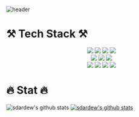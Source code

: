 ![header](https://capsule-render.vercel.app/api?type=slice&color=gradient&customColorList=26&fontColor=000000&height=300&section=header&text=Sdardew%20Valley&fontSize=90)


# ⚒ Tech Stack ⚒

<p align="center">

  <img src="https://img.shields.io/badge/JAVA-007396?style=for-the-badge&logo=java&logoColor=white" />
  <img src="https://img.shields.io/badge/Python-3776AB?style=for-the-badge&logo=python&logoColor=white" />
  <img src="https://img.shields.io/badge/Go-00ADD8?style=for-the-badge&logo=go&logoColor=white" />
  <img src="https://img.shields.io/badge/MySQL-4479A1?style=for-the-badge&logo=mysql&logoColor=white" />
  <br />
  <img src="https://img.shields.io/badge/SpringBoot-6DB33F?style=for-the-badge&logo=SpringBoot&logoColor=white" />
  <img src="https://img.shields.io/badge/SpringSecurity-6DB33F?style=for-the-badge&logo=SpringSecurity&logoColor=white" />
  <img src="https://img.shields.io/badge/JPA-6DB33F?style=for-the-badge&logo=spring&logoColor=white" />
  <br>
  <img src="https://img.shields.io/badge/Postman-FF6C37?style=for-the-badge&logo=Postman&logoColor=white" />
  <img src="https://img.shields.io/badge/gradle-02303A?style=for-the-badge&logo=gradle&logoColor=white" />
  <img src="https://img.shields.io/badge/github-181717?style=for-the-badge&logo=github&logoColor=white" />
  <img src="https://img.shields.io/badge/intellijidea-000000?style=for-the-badge&logo=intellijidea&logoColor=white" />

</p>

# 🔥 Stat 🔥
![sdardew's github stats](https://github-readme-stats.vercel.app/api?username=sdardew&show_icons=true)
[![sdardew's github stats](https://github-readme-stats.vercel.app/api/top-langs/?username=sdardew&show_icons=true&hide_border=true&title_color=004386&icon_color=004386&layout=compact)](https://github.com/sdardew)

